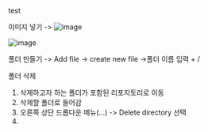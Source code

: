 test

이미지 넣기 -> ![image](https://github.com/user-attachments/assets/c255eb24-577f-4f27-a294-cbd4423603e4)

![image](https://github.com/user-attachments/assets/016724cf-bbda-484d-bbcc-1ee6ee67c762)


폴더 만들기 -> Add file -> create new file ->폴더 이름 입력 + /





폴더 삭제


1. 삭제하고자 하는 폴더가 포함된 리포지토리로 이동 
2. 삭제할 폴더로 들어감
3. 오른쪽 상단 드롭다운 메뉴(...) -> Delete directory 선택
4. 


